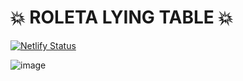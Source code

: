 # 💥 ROLETA LYING TABLE 💥

[![Netlify Status](https://api.netlify.com/api/v1/badges/307b4617-828f-434f-9f82-da2748d21456/deploy-status)](https://app.netlify.com/sites/roletalyingtable/deploys)

![image](https://github.com/user-attachments/assets/c1301804-f598-4346-8666-fa0b2bd2ec55)
